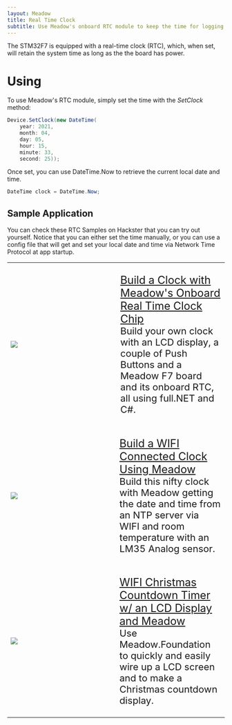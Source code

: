 ```yaml
---
layout: Meadow
title: Real Time Clock
subtitle: Use Meadow's onboard RTC module to keep the time for logging or other use cases.
---
```


The STM32F7 is equipped with a real-time clock (RTC), which, when set, will retain the system time as long as the the board has power. 

# Using

To use Meadow's RTC module, simply set the time with the *SetClock* method:

```csharp
Device.SetClock(new DateTime(
    year: 2021, 
    month: 04, 
    day: 05, 
    hour: 15, 
    minute: 33, 
    second: 25));
```

Once set, you can use DateTime.Now to retrieve the current local date and time.

```csharp
DateTime clock = DateTime.Now;
```

## Sample Application

You can check these RTC Samples on Hackster that you can try out yourself. Notice that you can either set the time manually, or you can use a config file that will get and set your local date and time via Network Time Protocol at app startup.

<table>
    <tr>
        <td style="width:50%">
            <img src="../../../Common_Files/Hackster/RtcClock.gif"/>
        </td>
        <td style="width:50%; font-size:20px;">
            <p style="font-size:22px;">
                <a style="font-size:25px;" href="https://www.hackster.io/wilderness-labs/build-a-clock-with-meadow-s-onboard-real-time-clock-chip-2b1f85">Build a Clock with Meadow's Onboard Real Time Clock Chip</a>
                <br/>
                Build your own clock with an LCD display, a couple of Push Buttons and a Meadow F7 board and its onboard RTC, all using full.NET and C#.
            </p>
        </td>
    </tr>
    <tr>
        <td style="width:50%">
            <img src="../../../Common_Files/Hackster/RtcWifi.gif"/>
        </td>
        <td style="width:50%">
            <p style="font-size:22px;">
                <a style="font-size:25px;" href="https://www.hackster.io/wilderness-labs/build-a-wifi-connected-clock-using-meadow-e0c6b6">Build a WIFI Connected Clock Using Meadow</a>
                <br/>
                Build this nifty clock with Meadow getting the date and time from an NTP server via WIFI and room temperature with an LM35 Analog sensor.
            </p>
        </td>
    </tr>
    <tr>
        <td style="width:50%">
            <img src="../../../Common_Files/Hackster/RtcChristmas.gif"/>
        </td>
        <td style="width:50%">
            <p style="font-size:22px;">
                <a style="font-size:25px;" href="https://www.hackster.io/wilderness-labs/wifi-christmas-countdown-timer-w-an-lcd-display-and-meadow-e4cf9c">WIFI Christmas Countdown Timer w/ an LCD Display and Meadow</a>
                <br/>
                Use Meadow.Foundation to quickly and easily wire up a LCD screen and to make a Christmas countdown display.
            </p>
        </td>
    </tr>
</table>